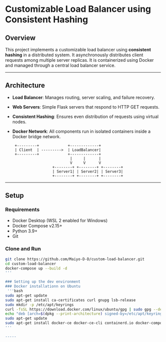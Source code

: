 # Customizable Load Balancer using Consistent Hashing

## Overview

This project implements a customizable load balancer using **consistent hashing** in a distributed system. It asynchronously distributes client requests among multiple server replicas. It is containerized using Docker and managed through a central load balancer service.

---

## Architecture

- **Load Balancer**: Manages routing, server scaling, and failure recovery.
- **Web Servers**: Simple Flask servers that respond to HTTP GET requests.
- **Consistent Hashing**: Ensures even distribution of requests using virtual nodes.
- **Docker Network**: All components run in isolated containers inside a Docker bridge network.

       +---------+             +-------------+
       | Client  | --------->  | LoadBalancer|
       +---------+             +-------------+
                                |     |      |
                                V     V      V
                        +--------+ +--------+ +--------+
                        | Server1| | Server2| | Server3|
                        +--------+ +--------+ +--------+

---

## Setup

### Requirements

- Docker Desktop (WSL 2 enabled for Windows)
- Docker Compose v2.15+
- Python 3.9+
- Git

### Clone and Run

```bash
git clone https://github.com/Maiyo-D-D/custom-load-balancer.git
cd custom-load-balancer
docker-compose up --build -d
'''

### Setting up the dev environment
### Docker installationn on Ubuntu
 '''bash
sudo apt-get update
sudo apt-get install ca-certificates curl gnupg lsb-release
sudo mkdir -p /etc/apt/keyrings
curl -fsSL https://download.docker.com/linux/ubuntu/gpg | sudo gpg --dearmor -o /etc/apt/keyrings/docker.gpg
echo "deb [arch=$(dpkg --print-architecture) signed-by=/etc/apt/keyrings/docker.gpg] https://download.docker.com/linux/ubuntu $(lsb_release -cs) stable" | sudo tee /etc/apt/sources.list.d/docker.list > /dev/null
sudo apt-get update
sudo apt-get install docker-ce docker-ce-cli containerd.io docker-compose-plugin
'''

-----

```

